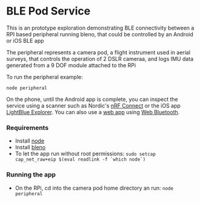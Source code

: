 # BLE Pod Service

This is an prototype exploration demonstrating BLE connectivity between a RPI based peripheral running bleno, that could be controlled by an Android or iOS BLE app             

The peripheral represents a camera pod, a flight instrument used in aerial surveys, that controls the operation of 2 DSLR cameraa, and logs IMU data generated from a 9 DOF module attached to the RPi 

To run the peripheral example:

    node peripheral

On the phone, until the Android app is complete, you can inspect the service using a scanner such as Nordic's [nRF Connect](https://play.google.com/store/apps/details?id=no.nordicsemi.android.mcp&hl=en_US) or the iOS app [LightBlue Explorer](https://itunes.apple.com/us/app/lightblue-explorer/id557428110?mt=8). You can also use a [web app](http://strangesast.github.io/bleno-web-pizza-example) using [Web Bluetooth](https://developers.google.com/web/updates/2015/07/interact-with-ble-devices-on-the-web).

### Requirements
 * Install [node](https://nodejs.org/en/download/)
 * Install [bleno](https://github.com/noble/bleno)
 * To let the app run without root permissions:
```sudo setcap cap_net_raw+eip $(eval readlink -f `which node`)```

### Running the app
 * On the RPi, cd into the camera pod home directory an run:
```node peripheral```
